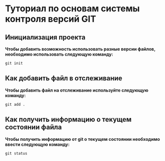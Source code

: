 # Туториал по основам системы контроля версий GIT


## Инициализация проекта
**Чтобы добавить возможность использовать разные версии файлов, необходимо использовать следующую команду:**

```fix
git init
```


## Как добавить файл в отслеживание

**Чтобы добавить файл на отслеживание используйте следующую команду:**

```
git add .
```

## Как получить информацию о текущем состоянии файла

**Чтобы получить информацию от git о текущем состоянии необходимо ввести следующую команду:**

```
git status
```
